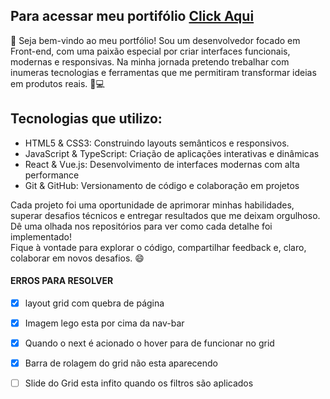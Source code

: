 ## Para acessar meu portifólio <a href="https://alyssondemari.github.io/Portifolio/">Click Aqui</a>

🚀 Seja bem-vindo ao meu portfólio! Sou um desenvolvedor focado em Front-end, com uma paixão especial por criar interfaces funcionais, modernas e responsivas. Na minha jornada pretendo trebalhar com inumeras tecnologias e ferramentas que me permitiram transformar ideias em produtos reais. 🎨💻

## Tecnologias que utilizo: <br>
<ul>
    <li>HTML5 & CSS3: Construindo layouts semânticos e responsivos.</li>
    <li>JavaScript & TypeScript: Criação de aplicações interativas e dinâmicas</li>
    <li>React & Vue.js: Desenvolvimento de interfaces modernas com alta performance</li>
    <li>Git & GitHub: Versionamento de código e colaboração em projetos</li>
</ul>
<!--  Projetos em Destaque:
Projeto 1: Uma aplicação de e-commerce totalmente funcional.
Projeto 2: Um dashboard interativo utilizando APIs externas.
Projeto 3: Um blog pessoal desenvolvido com React e integrado com CMS. */ -->
Cada projeto foi uma oportunidade de aprimorar minhas habilidades, superar desafios técnicos e entregar resultados que me deixam orgulhoso. Dê uma olhada nos repositórios para ver como cada detalhe foi implementado!
<br>
Fique à vontade para explorar o código, compartilhar feedback e, claro, colaborar em novos desafios. 😄
<br>
    
#### ERROS PARA RESOLVER 
- [X] layout grid com quebra de página
- [X] Imagem lego esta por cima da nav-bar
- [X] Quando o next é acionado o hover para de funcionar no grid
- [X] Barra de rolagem do grid não esta aparecendo 
- [ ] Slide do Grid esta infito quando os filtros são aplicados  

